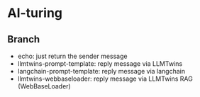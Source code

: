 # AI-turing

## Branch
- echo: just return the sender message
- llmtwins-prompt-template: reply message via LLMTwins
- langchain-prompt-template: reply message via langchain
- llmtwins-webbaseloader: reply message via LLMTwins RAG (WebBaseLoader)